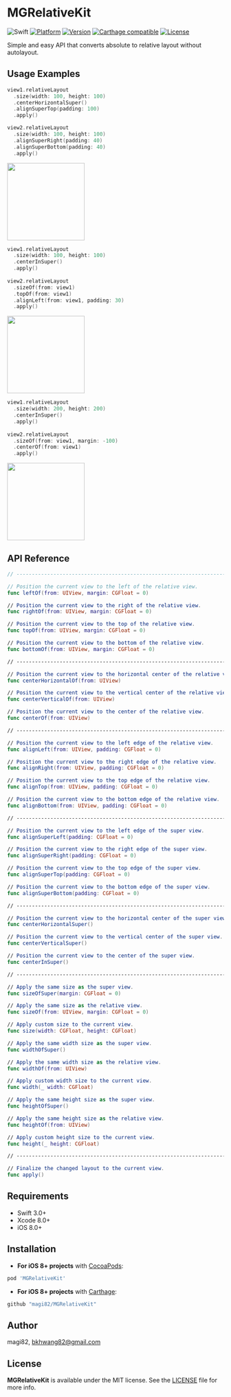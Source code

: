# MGRelativeKit

<!--[![CI Status](http://img.shields.io/travis/magi82/MGRelativeKit.svg?style=flat)](https://travis-ci.org/magi82/MGRelativeKit) -->
![Swift](https://img.shields.io/badge/Swift-3.0-orange.svg)
[![Platform](https://img.shields.io/cocoapods/p/MGRelativeKit.svg?style=flat)](http://cocoapods.org/pods/MGRelativeKit)
[![Version](https://img.shields.io/cocoapods/v/MGRelativeKit.svg?style=flat)](http://cocoapods.org/pods/MGRelativeKit)
[![Carthage compatible](https://img.shields.io/badge/Carthage-compatible-4BC51D.svg?style=flat)](https://github.com/Carthage/Carthage)
[![License](https://img.shields.io/cocoapods/l/MGRelativeKit.svg?style=flat)](http://cocoapods.org/pods/MGRelativeKit)

Simple and easy API that converts absolute to relative layout without autolayout.

## Usage Examples

```swift
view1.relativeLayout
  .size(width: 100, height: 100)
  .centerHorizontalSuper()
  .alignSuperTop(padding: 100)
  .apply()

view2.relativeLayout
  .size(width: 100, height: 100)
  .alignSuperRight(padding: 40)
  .alignSuperBottom(padding: 40)
  .apply()
```

<img src="https://github.com/magi82/MGRelativeKit/blob/master/Resources/example1.png?raw=true" width="180">

```swift
view1.relativeLayout
  .size(width: 100, height: 100)
  .centerInSuper()
  .apply()
  
view2.relativeLayout
  .sizeOf(from: view1)
  .topOf(from: view1)
  .alignLeft(from: view1, padding: 30)
  .apply()
```

<img src="https://github.com/magi82/MGRelativeKit/blob/master/Resources/example2.png?raw=true" width="180">

```swift
view1.relativeLayout
  .size(width: 200, height: 200)
  .centerInSuper()
  .apply()
  
view2.relativeLayout
  .sizeOf(from: view1, margin: -100)
  .centerOf(from: view1)
  .apply()
```

<img src="https://github.com/magi82/MGRelativeKit/blob/master/Resources/example3.png?raw=true" width="180">

## API Reference

```swift
// ---------------------------------------------------------------------------

// Position the current view to the left of the relative view.
func leftOf(from: UIView, margin: CGFloat = 0)

// Position the current view to the right of the relative view.
func rightOf(from: UIView, margin: CGFloat = 0)

// Position the current view to the top of the relative view.
func topOf(from: UIView, margin: CGFloat = 0)

// Position the current view to the bottom of the relative view.
func bottomOf(from: UIView, margin: CGFloat = 0)

// ---------------------------------------------------------------------------

// Position the current view to the horizontal center of the relative view.
func centerHorizontalOf(from: UIView)

// Position the current view to the vertical center of the relative view.
func centerVerticalOf(from: UIView)

// Position the current view to the center of the relative view.
func centerOf(from: UIView)

// ---------------------------------------------------------------------------

// Position the current view to the left edge of the relative view.
func alignLeft(from: UIView, padding: CGFloat = 0)

// Position the current view to the right edge of the relative view.
func alignRight(from: UIView, padding: CGFloat = 0)

// Position the current view to the top edge of the relative view.
func alignTop(from: UIView, padding: CGFloat = 0)

// Position the current view to the bottom edge of the relative view.
func alignBottom(from: UIView, padding: CGFloat = 0)

// ---------------------------------------------------------------------------

// Position the current view to the left edge of the super view.
func alignSuperLeft(padding: CGFloat = 0)

// Position the current view to the right edge of the super view.
func alignSuperRight(padding: CGFloat = 0)

// Position the current view to the top edge of the super view.
func alignSuperTop(padding: CGFloat = 0)

// Position the current view to the bottom edge of the super view.
func alignSuperBottom(padding: CGFloat = 0)

// ---------------------------------------------------------------------------

// Position the current view to the horizontal center of the super view.
func centerHorizontalSuper()

// Position the current view to the vertical center of the super view.
func centerVerticalSuper()

// Position the current view to the center of the super view.
func centerInSuper()

// ---------------------------------------------------------------------------

// Apply the same size as the super view.
func sizeOfSuper(margin: CGFloat = 0)

// Apply the same size as the relative view.
func sizeOf(from: UIView, margin: CGFloat = 0)

// Apply custom size to the current view.
func size(width: CGFloat, height: CGFloat)

// Apply the same width size as the super view.
func widthOfSuper()

// Apply the same width size as the relative view.
func widthOf(from: UIView)

// Apply custom width size to the current view.
func width(_ width: CGFloat)

// Apply the same height size as the super view.
func heightOfSuper()

// Apply the same height size as the relative view.
func heightOf(from: UIView)

// Apply custom height size to the current view.
func height(_ height: CGFloat)

// ---------------------------------------------------------------------------

// Finalize the changed layout to the current view.
func apply()
```

## Requirements

- Swift 3.0+
- Xcode 8.0+
- iOS 8.0+

## Installation

- **For iOS 8+ projects** with [CocoaPods](https://cocoapods.org):

```ruby
pod 'MGRelativeKit'
```

- **For iOS 8+ projects** with [Carthage](https://github.com/Carthage/Carthage):

```ruby
github "magi82/MGRelativeKit"
```

## Author

magi82, bkhwang82@gmail.com

## License

**MGRelativeKit** is available under the MIT license. See the [LICENSE](LICENSE) file for more info.
